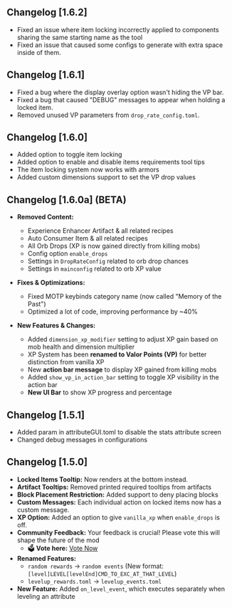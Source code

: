 ## Changelog [1.6.2]
- Fixed an issue where item locking incorrectly applied to components sharing the same starting name as the tool
- Fixed an issue that caused some configs to generate with extra space inside of them.


## Changelog [1.6.1]
- Fixed a bug where the display overlay option wasn't hiding the VP bar.  
- Fixed a bug that caused "DEBUG" messages to appear when holding a locked item.  
- Removed unused VP parameters from `drop_rate_config.toml`.  

## Changelog [1.6.0]
- Added option to toggle item locking
- Added option to enable and disable items requirements tool tips
- The item locking system now works with armors
- Added custom dimensions support to set the VP drop values
  
## Changelog [1.6.0a] (BETA)

- **Removed Content:**  
  - Experience Enhancer Artifact & all related recipes  
  - Auto Consumer Item & all related recipes  
  - All Orb Drops (XP is now gained directly from killing mobs)  
  - Config option `enable_drops`  
  - Settings in `DropRateConfig` related to orb drop chances  
  - Settings in `mainconfig` related to orb XP value  

- **Fixes & Optimizations:**  
  - Fixed MOTP keybinds category name (now called "Memory of the Past")  
  - Optimized a lot of code, improving performance by ~40%  

- **New Features & Changes:**  
  - Added `dimension_xp_modifier` setting to adjust XP gain based on mob health and dimension multiplier  
  - XP System has been **renamed to Valor Points (VP)** for better distinction from vanilla XP  
  - New **action bar message** to display XP gained from killing mobs  
  - Added `show_vp_in_action_bar` setting to toggle XP visibility in the action bar  
  - **New UI Bar** to show XP progress and percentage  

## Changelog [1.5.1]

- Added param in attributeGUI.toml to disable the stats attribute screen
- Changed debug messages in configurations

## Changelog [1.5.0]

- **Locked Items Tooltip:** Now renders at the bottom instead.  
- **Artifact Tooltips:** Removed printed required tooltips from artifacts
- **Block Placement Restriction:** Added support to deny placing blocks
- **Custom Messages:** Each individual action on locked items now has a custom message.  
- **XP Option:** Added an option to give `vanilla_xp` when `enable_drops` is off.  
- **Community Feedback:** Your feedback is crucial! Please vote this will shape the future of the mod
  - 🗳️ **Vote here:** [Vote Now](https://forms.gle/XGSRBML4LW7gAY5x6)  
- **Renamed Features:**
  - `random rewards` → `random events` (New format: `[level]LEVEL[levelEnd]CMD_TO_EXC_AT_THAT_LEVEL`)  
  - `levelup_rewards.toml` → `levelup_events.toml`
- **New Feature:** Added `on_level_event`, which executes separately when leveling an attribute
